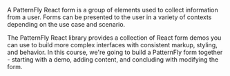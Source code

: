A PatternFly React form is a group of elements used to collect information from a user. Forms can be presented to the user in a variety of contexts depending on the use case and scenario.

The PatternFly React library provides a collection of React form demos you can use to build more complex interfaces with consistent markup, styling, and behavior. In this course, we're going to build a PatternFly form together - starting with a demo, adding content, and concluding with modifying the form.
